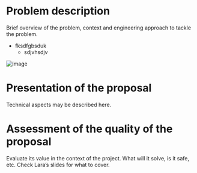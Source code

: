 # Problem description

Brief overview of the problem, context and engineering approach to tackle the problem.
- fksdfgbsduk
  - sdjvhsdjv

![image](/proposal/assets/ruralelec.png)

# Presentation of the proposal

Technical aspects may be described here.

# Assessment of the quality of the proposal

Evaluate its value in the context of the project. What will it solve, is it safe, etc. Check Lara’s slides for what to cover.


